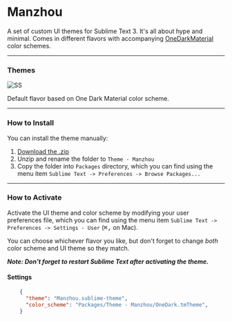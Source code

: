 # Manzhou

A set of custom UI themes for Sublime Text 3. It's all about hype and minimal. Comes in different flavors with accompanying [OneDarkMaterial](https://github.com/huszerldani/OneDarkMaterial) color schemes.

***

### Themes

![SS](https://cloud.githubusercontent.com/assets/443965/25741062/112588c6-31c4-11e7-953a-1f572234381a.png)

Default flavor based on One Dark Material color scheme.

***

### How to Install

You can install the theme manually:

1. [Download the .zip](https://github.com/kliu/sublime-theme-lanzhou/archive/master.zip)
2. Unzip and rename the folder to `Theme - Manzhou`
3. Copy the folder into `Packages` directory, which you can find using the menu item `Sublime Text -> Preferences -> Browse Packages...`

***

### How to Activate

Activate the UI theme and color scheme by modifying your user preferences file, which you can find using the menu item `Sublime Text -> Preferences -> Settings - User` (<kbd>⌘</kbd><kbd>,</kbd> on Mac).

You can choose whichever flavor you like, but don't forget to change *both* color scheme and UI theme so they match.

***Note: Don't forget to restart Sublime Text after activating the theme.***

#### Settings

```json
    {
      "theme": "Manzhou.sublime-theme",
      "color_scheme": "Packages/Theme - Manzhou/OneDark.tmTheme",
    }
```
